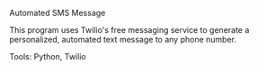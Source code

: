 Automated SMS Message

This program uses Twilio's free messaging service to generate a personalized, automated text message to any phone number.

Tools: Python, Twilio
